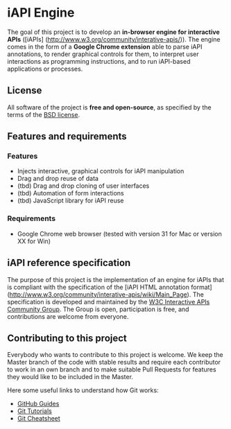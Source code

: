 iAPI Engine
================

The goal of this project is to develop an **in-browser engine for interactive APIs** ([iAPIs]
(http://www.w3.org/community/interative-apis/)). The engine comes in the form 
of a **Google Chrome extension** able to parse iAPI annotations, to render graphical 
controls for them, to interpret user interactions as programming instructions, 
and to run iAPI-based applications or processes. 


License
-------
All software of the project is **free and open-source**, as specified by the terms 
of the [BSD license](https://github.com/floriandanielit/interactive-apis/blob/master/LICENSE.txt).


Features and requirements
---------

### Features

* Injects interactive, graphical controls for iAPI manipulation
* Drag and drop reuse of data
* (tbd) Drag and drop cloning of user interfaces
* (tbd) Automation of form interactions
* (tbd) JavaScript library for iAPI reuse

### Requirements

* Google Chrome web browser (tested with version 31 for Mac or version XX for Win)


iAPI reference specification
----------
The purpose of this project is the implementation of an engine for iAPIs that is 
compliant with the specification of the [iAPI HTML annotation format]
(http://www.w3.org/community/interative-apis/wiki/Main_Page). The specification is developed and 
maintained by the [W3C Interactive APIs Community Group](http://www.w3.org/community/interative-apis/).
The Group is open, participation is free, and contributions are welcome from everyone.


Contributing to this project
-------------

Everybody who wants to contribute to this project is welcome. We keep the Master branch 
of the code with stable results and require each contributor to work in an own branch
and to make suitable Pull Requests for features they would like to be included in the 
Master.

Here some useful links to understand how Git works:

* [GitHub Guides](https://guides.github.com/)
* [Git Tutorials](https://www.atlassian.com/git)
* [Git Cheatsheet](http://ndpsoftware.com/git-cheatsheet.html#loc=local_repo;)
